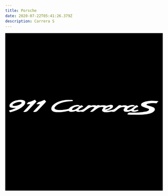 ```yaml
---
title: Porsche
date: 2020-07-22T05:41:26.379Z
description: Carrera S
---
```

![911 Carrera S](47835-porsche-911-carrera-s.jpg "Logo")